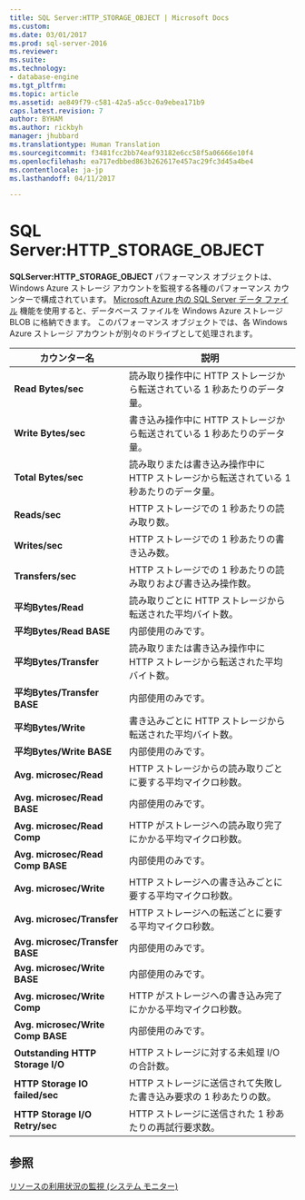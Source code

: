 ```yaml
---
title: SQL Server:HTTP_STORAGE_OBJECT | Microsoft Docs
ms.custom: 
ms.date: 03/01/2017
ms.prod: sql-server-2016
ms.reviewer: 
ms.suite: 
ms.technology:
- database-engine
ms.tgt_pltfrm: 
ms.topic: article
ms.assetid: ae849f79-c581-42a5-a5cc-0a9ebea171b9
caps.latest.revision: 7
author: BYHAM
ms.author: rickbyh
manager: jhubbard
ms.translationtype: Human Translation
ms.sourcegitcommit: f3481fcc2bb74eaf93182e6cc58f5a06666e10f4
ms.openlocfilehash: ea717edbbed863b262617e457ac29fc3d45a4be4
ms.contentlocale: ja-jp
ms.lasthandoff: 04/11/2017

---
```

# <a name="sql-server-httpstorageobject"></a>SQL Server:HTTP_STORAGE_OBJECT
  **SQLServer:HTTP_STORAGE_OBJECT** パフォーマンス オブジェクトは、Windows Azure ストレージ アカウントを監視する各種のパフォーマンス カウンターで構成されています。 [Microsoft Azure 内の SQL Server データ ファイル](../../relational-databases/databases/sql-server-data-files-in-microsoft-azure.md) 機能を使用すると、データベース ファイルを Windows Azure ストレージ BLOB に格納できます。 このパフォーマンス オブジェクトでは、各 Windows Azure ストレージ アカウントが別々のドライブとして処理されます。  
  
|カウンター名|説明|  
|------------------|-----------------|  
|**Read Bytes/sec**|読み取り操作中に HTTP ストレージから転送されている 1 秒あたりのデータ量。|  
|**Write Bytes/sec**|書き込み操作中に HTTP ストレージから転送されている 1 秒あたりのデータ量。|  
|**Total Bytes/sec**|読み取りまたは書き込み操作中に HTTP ストレージから転送されている 1 秒あたりのデータ量。|  
|**Reads/sec**|HTTP ストレージでの 1 秒あたりの読み取り数。|  
|**Writes/sec**|HTTP ストレージでの 1 秒あたりの書き込み数。|  
|**Transfers/sec**|HTTP ストレージでの 1 秒あたりの読み取りおよび書き込み操作数。|  
|**平均Bytes/Read**|読み取りごとに HTTP ストレージから転送された平均バイト数。|  
|**平均Bytes/Read BASE**|内部使用のみです。|
|**平均Bytes/Transfer**|読み取りまたは書き込み操作中に HTTP ストレージから転送された平均バイト数。|  
|**平均Bytes/Transfer BASE**|内部使用のみです。|
|**平均Bytes/Write**|書き込みごとに HTTP ストレージから転送された平均バイト数。|  
|**平均Bytes/Write BASE**|内部使用のみです。|
|**Avg. microsec/Read**|HTTP ストレージからの読み取りごとに要する平均マイクロ秒数。|  
|**Avg. microsec/Read BASE**|内部使用のみです。|
|**Avg. microsec/Read Comp**|HTTP がストレージへの読み取り完了にかかる平均マイクロ秒数。| 
|**Avg. microsec/Read Comp BASE**|内部使用のみです。|
|**Avg. microsec/Write**|HTTP ストレージへの書き込みごとに要する平均マイクロ秒数。|  
|**Avg. microsec/Transfer**|HTTP ストレージへの転送ごとに要する平均マイクロ秒数。|  
|**Avg. microsec/Transfer BASE**|内部使用のみです。|
|**Avg. microsec/Write BASE**|内部使用のみです。|
|**Avg. microsec/Write Comp**|HTTP がストレージへの書き込み完了にかかる平均マイクロ秒数。|  
|**Avg. microsec/Write Comp BASE**|内部使用のみです。|
|**Outstanding HTTP Storage I/O**|HTTP ストレージに対する未処理 I/O の合計数。|  
|**HTTP Storage IO failed/sec**|HTTP ストレージに送信されて失敗した書き込み要求の 1 秒あたりの数。| 
|**HTTP Storage I/O Retry/sec**|HTTP ストレージに送信された 1 秒あたりの再試行要求数。|  
  
## <a name="see-also"></a>参照  
 [リソースの利用状況の監視 &#40;システム モニター&#41;](../../relational-databases/performance-monitor/monitor-resource-usage-system-monitor.md)  
  
  

